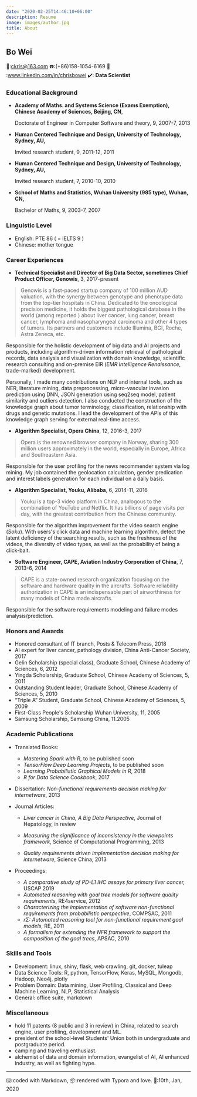 ```yaml
---
date: "2020-02-25T14:46:10+06:00"
description: Resume
image: images/author.jpg
title: About
---
```


## Bo Wei

📧:ckris@163.com ☎️:(+86)158-1054-6169 💁 :www.linkedin.com/in/chrisbowei  ✔️: **Data Scientist**

### Educational Background

* **Academy of Maths. and Systems Science (Exams Exemption), Chinese Academy of Sciences, Beijing, CN**, 

  Doctorate of Engineer in Computer Software and theory, 9, 2007-7, 2013

* **Human Centered Technique and Design, University of Technology, Sydney, AU,**

  Invited research student, 9, 2011-12, 2011

* **Human Centered Technique and Design, University of Technology, Sydney, AU,**

  Invited research student, 7, 2010-10, 2010

* **School of Maths and Statistics, Wuhan University (985 type), Wuhan, CN,**

  Bachelor of Maths, 9, 2003-7, 2007

### Linguistic Level

* English: PTE 86 ( = IELTS 9 )
* Chinese: mother tongue

### Career Experiences

* **Technical Specialist and Director of Big Data Sector, sometimes Chief Product Officer, Genowis**, 3, 2017-present

> Genowis is a fast-paced startup company of 100 million AUD valuation, with the synergy between genotype and phenotype data from the top-tier hospitals in China. Dedicated to the oncological precision medicine, it holds the biggest pathological database in the world (among reported ) about liver cancer, lung cancer, breast cancer, lymphoma and nasopharyngeal carcinoma and other 4 types of tumors. Its partners and customers include Illumina, BGI, Roche, Astra Zeneca, etc.

Responsible for the holistic development of big data and AI projects and products, including algorithm-driven information retrieval of pathological records, data analysis and visualization with domain knowledge, scientific research consulting and on-premise EIR (*EMR Intelligence Renaissance*, trade-marked) development. 

Personally, I made many contributions on NLP and internal tools, such as NER, literature mining, data preprocessing, micro-vascular invasion prediction using DNN, JSON generation using seq2seq model, patient similarity and outliers detection. I also conducted the construction of the knowledge graph about tumor terminology, classification, relationship with drugs and genetic mutations. I lead the development of the APIs of this knowledge graph serving for external real-time access.

* **Algorithm Specialist, Opera China**, 12, 2016-3, 2017

> Opera is the renowned browser company in Norway, sharing 300 million users approximately in the world, especially in Europe, Africa and Southeastern Asia. 

Responsible for the user profiling for the news recommender system via log mining. My job contained the geolocation calculation, gender predication and  interest labels generation for each individual on a daily basis.

* **Algorithm Specialist, Youku, Alibaba**, 6, 2014-11, 2016

> Youku is a top-3 video platform in China, analogous to the combination of YouTube and Netflix. It has billions of page visits per day, with the greatest contribution from the Chinese community.

Responsible for the algorithm improvement for the video search engine (*Soku*). With users's click data and machine learning algorithm, detect the latent deficiency of the searching results, such as the freshness of the videos, the diversity of video types, as well as the probability of being a click-bait.

* **Software Engineer, CAPE, Aviation Industry Corporation of China**, 7, 2013-6, 2014

> CAPE is a state-owned research organization focusing on the software and hardware quality in the aircrafts. Software reliability authorization in CAPE is an indispensable part of airworthiness for many models of China made aircrafts.

Responsible for the software requirements modeling and failure modes analysis/prediction. 

### Honors and Awards
- Honored consultant of IT branch, Posts & Telecom Press, 2018
- AI expert for liver cancer, pathology division, China Anti-Cancer Society, 2017
- Gelin Scholarship (special class), Graduate School, Chinese Academy of Sciences, 6, 2012
- Yingda Scholarship, Graduate School, Chinese Academy of Sciences, 5, 2011
- Outstanding Student leader, Graduate School, Chinese Academy of Sciences, 5, 2010
- “Triple A” Student, Graduate School, Chinese Academy of Sciences, 5, 2009
- First-Class People's Scholarship Wuhan University, 11, 2005
- Samsung Scholarship, Samsung China, 11.2005

### Academic Publications

- Translated Books: 
  * *Mastering Spark with R*, to be published soon
  * *TensorFlow Deep Learning Projects*, to be published soon
  * *Learning Probabilistic Graphical Models in R*, 2018
  * *R for Data Science Cookbook*, 2017

- Dissertation: *Non-functional requirements decision making for internetware*, 2013

- Journal Articles:

  * *Liver cancer in China, A Big Data Perspective*, Journal of Hepatology, in review

  * *Measuring the significance of inconsistency in the viewpoints framework*, Science of Computational Programming, 2013

  * *Quality requirements driven implementation decision making for internetware*, Science China, 2013

- Proceedings: 

  * *A comparative study of PD-L1 IHC assays for primary liver cancer,* USCAP 2019
  * *Automated reasoning with goal tree models for software quality requirements*, RE4service, 2012 
  * *Characterizing the implementation of software non-functional requirements from probabilistic perspective*, COMPSAC, 2011
  * *rΣ: Automated reasoning tool for non-functional requirement goal models*, RE, 2011
  * *A formalism for extending the NFR framework to support the composition of the goal trees*, APSAC, 2010

### Skills and Tools

* Development: linux, shiny, flask, web crawling, git, docker, tuleap
* Data Science Tools: R, python, TensorFlow, Keras, MySQL, Mongodb, Hadoop, Neo4j, plotly
* Problem Domain: Data mining, User Profiling, Classical and Deep Machine Learning, NLP, Statistical Analysis
* General: office suite, markdown

### Miscellaneous

- hold 11 patents (8 public and 3 in review) in China, related to search engine, user profiling, development and ML.
- president of the school-level Students' Union both in undergraduate and postgraduate period.
- camping and traveling enthusiast.
- alchemist of data and domain information, evangelist of AI, AI enhanced industry, as well as fighting hype.

------
⌨️:coded with Markdown,  📦:rendered with Typora and love. 📆:10th, Jan, 2020


